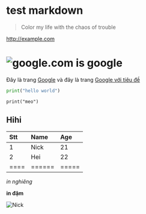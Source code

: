 # test markdown
> Color my life with the chaos of trouble

http://example.com
# ![google.com](This) is google
Đây là trang [Google](http://google.com) và đây là trang [Google với tiêu
đề](http://google.com "Trang tìm kiếm Google")

~~~ python
print("hello world")
~~~

`print("meo")`
## Hihi

|Stt | Name | Age |
|:---|:-----|:----|
|1   |Nick  | 21  |
|2   |Hei   | 22  |
|====|======|=====|


*in nghiêng*

__in đậm__

![Nick](https://scontent-hkg3-1.xx.fbcdn.net/hphotos-xtp1/v/t1.0-9/10647028_626338644150432_9002367343595030724_n.jpg?oh=f049b92bfa9d988b0e03bc6850d8a12c&oe=57400EDD)
